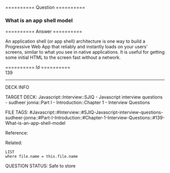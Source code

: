 ========== Question ==========  

### What is an app shell model  

========== Answer ==========  

An application shell (or app shell) architecture is one way to build a
Progressive Web App that reliably and instantly loads on your users' screens,
similar to what you see in native applications. It is useful for getting some
initial HTML to the screen fast without a network.

========== Id ==========  
139

---

DECK INFO

TARGET DECK: Javascript::Interview::SJIQ - Javascript interview questions - sudheer jonna::Part I - Introduction::Chapter 1 - Interview Questions

FILE TAGS: #Javascript::#Interview::#SJIQ-Javascript-interview-questions-sudheer-jonna::#Part-I-Introduction::#Chapter-1-Interview-Questions::#139-What-is-an-app-shell-model

Reference:

Related:

```dataview
LIST
where file.name = this.file.name
```

QUESTION STATUS: Safe to store
